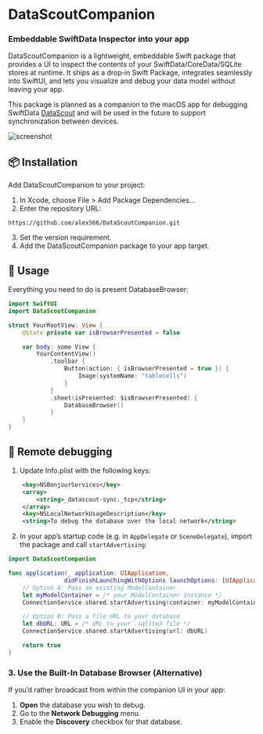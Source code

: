 # DataScoutCompanion

### Embeddable SwiftData Inspector into your app
DataScoutCompanion is a lightweight, embeddable Swift package that provides a UI to inspect the contents of your SwiftData/CoreData/SQLite stores at runtime. It ships as a drop‑in Swift Package, integrates seamlessly into SwiftUI, and lets you visualize and debug your data model without leaving your app.

This package is planned as a companion to the macOS app for debugging SwiftData [DataScout](https://apps.apple.com/us/app/datascout-for-swiftdata/id6737813684) and will be used in the future to support synchronization between devices.

![screenshot](https://github.com/user-attachments/assets/92d4b247-0526-4908-babf-8fbb91ba5d03)

## 📦 Installation
Add DataScoutCompanion to your project:
1. In Xcode, choose File > Add Package Dependencies...
2. Enter the repository URL:
```
https://github.com/alex566/DataScoutCompanion.git
```
3. Set the version requirement.
4. Add the DataScoutCompanion package to your app target.

## 🎯 Usage
Everything you need to do is present DatabaseBrowser:

```Swift
import SwiftUI
import DataScoutCompanion

struct YourRootView: View {
    @State private var isBrowserPresented = false

    var body: some View {
        YourContentView()
            .toolbar {
                Button(action: { isBrowserPresented = true }) {
                    Image(systemName: "tablecells")
                }
            }
            .sheet(isPresented: $isBrowserPresented) {
                DatabaseBrowser()
            }
    }
}
```

## 🛜 Remote debugging

1. Update Info.plist with the following keys:
```xml
	<key>NSBonjourServices</key>
	<array>
		<string>_datascout-sync._tcp</string>
	</array>
    <key>NSLocalNetworkUsageDescription</key>
    <string>To debug the database over the local network</string>
```

2. In your app’s startup code (e.g. in `AppDelegate` or `SceneDelegate`), import the package and call `startAdvertising`:

```swift
import DataScoutCompanion

func application(_ application: UIApplication,
                didFinishLaunchingWithOptions launchOptions: [UIApplication.LaunchOptionsKey: Any]?) -> Bool {
    // Option A: Pass an existing ModelContainer
    let myModelContainer = /* your ModelContainer instance */
    ConnectionService.shared.startAdvertising(container: myModelContainer)

    // Option B: Pass a file URL to your database
    let dbURL: URL = /* URL to your .sqlite3 file */
    ConnectionService.shared.startAdvertising(url: dbURL)

    return true
}
```

### 3. Use the Built-In Database Browser (Alternative)

If you’d rather broadcast from within the companion UI in your app:
1. **Open** the database you wish to debug.  
2. Go to the **Network Debugging** menu.  
2. Enable the **Discovery** checkbox for that database.

